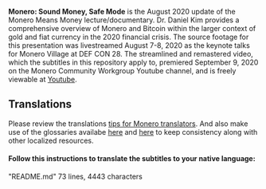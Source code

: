 **Monero: Sound Money, Safe Mode** is the August 2020 update of the Monero Means Money lecture/documentary.  Dr. Daniel Kim provides a comprehensive overview of Monero and Bitcoin within the larger context of gold and fiat currency in the 2020 financial crisis.  The source footage for this presentation was livestreamed August 7-8, 2020 as the keynote talks for Monero Village at DEF CON 28.  The streamlined and remastered video, which the subtitles in this repository apply to, premiered September 9, 2020 on the Monero Community Workgroup Youtube channel, and is freely viewable at [Youtube](https://www.youtube.com/watch?v=aC9Uu5BUxII).  

## Translations

Please review the translations [tips for Monero translators](https://github.com/monero-ecosystem/monero-translations/blob/master/translation-tips.md). And also make use of the glossaries availabe [here](https://translate.getmonero.org/dictionaries/monero/) and [here](https://github.com/monero-ecosystem/monero-translations/tree/master/terminology-guides) to keep consistency along with other localized resources.

#### Follow this instructions to translate the subtitles to your native language:
"README.md" 73 lines, 4443 characters
